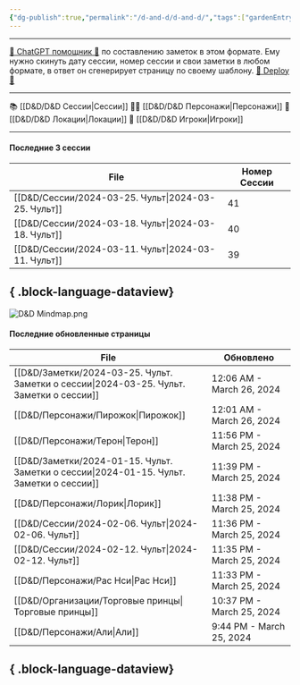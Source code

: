 ```yaml
---
{"dg-publish":true,"permalink":"/d-and-d/d-and-d/","tags":["gardenEntry"],"created":"2024-02-19T19:15:28.340+03:00","updated":"2024-02-06T01:00:03.140+03:00"}
---
```



---
[ 🤖 ChatGPT помощник 🤖](https://chat.openai.com/g/g-MHo60ZEsx-note-assistant) по составлению заметок в этом формате. Ему нужно скинуть дату сессии, номер сессии и свои заметки в любом формате, в ответ он сгенерирует страницу по своему шаблону. 
[🚀 Deploy 🚀](https://vercel.com/elks-projects/elk21-dnd-notes-h8pc)

---

 📚 [[D&D/D&D Сессии\|Сессии]] 
 🧙‍♂️ [[D&D/D&D Персонажи\|Персонажи]] 
 🏰 [[D&D/D&D Локации\|Локации]]
 👥 [[D&D/D&D Игроки\|Игроки]]

---
#### Последние 3 сессии

| File                                                   | Номер Сессии |
| ------------------------------------------------------ | ------------ |
| [[D&D/Сессии/2024-03-25. Чульт\|2024-03-25. Чульт]] | 41           |
| [[D&D/Сессии/2024-03-18. Чульт\|2024-03-18. Чульт]] | 40           |
| [[D&D/Сессии/2024-03-11. Чульт\|2024-03-11. Чульт]] | 39           |

{ .block-language-dataview}
---

![D&D Mindmap.png](/img/user/D&D/img/D&D%20Mindmap.png)

#### Последние обновленные страницы

| File                                                                                        | Обновлено                 |
| ------------------------------------------------------------------------------------------- | ------------------------- |
| [[D&D/Заметки/2024-03-25. Чульт. Заметки о сессии\|2024-03-25. Чульт. Заметки о сессии]] | 12:06 AM - March 26, 2024 |
| [[D&D/Персонажи/Пирожок\|Пирожок]]                                                       | 12:01 AM - March 26, 2024 |
| [[D&D/Персонажи/Терон\|Терон]]                                                           | 11:56 PM - March 25, 2024 |
| [[D&D/Заметки/2024-01-15. Чульт. Заметки о сессии\|2024-01-15. Чульт. Заметки о сессии]] | 11:39 PM - March 25, 2024 |
| [[D&D/Персонажи/Лорик\|Лорик]]                                                           | 11:38 PM - March 25, 2024 |
| [[D&D/Сессии/2024-02-06. Чульт\|2024-02-06. Чульт]]                                      | 11:36 PM - March 25, 2024 |
| [[D&D/Сессии/2024-02-12. Чульт\|2024-02-12. Чульт]]                                      | 11:35 PM - March 25, 2024 |
| [[D&D/Персонажи/Рас Нси\|Рас Нси]]                                                       | 11:33 PM - March 25, 2024 |
| [[D&D/Организации/Торговые принцы\|Торговые принцы]]                                     | 10:37 PM - March 25, 2024 |
| [[D&D/Персонажи/Али\|Али]]                                                               | 9:44 PM - March 25, 2024  |

{ .block-language-dataview}
---
